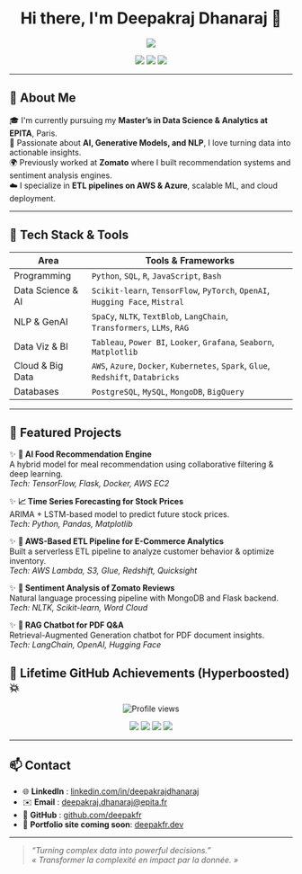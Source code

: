 <h1 align="center">Hi there, I'm Deepakraj Dhanaraj 👋</h1>

<p align="center">
  <img src="https://readme-typing-svg.herokuapp.com/?lines=Data+Scientist+%7C+AI+Engineer+%7C+Cloud+ETL+Builder;Passionate+about+ML%2C+AI%2C+and+Data+Pipelines;Always+Learning+%F0%9F%93%9A&center=true&width=800&height=45">
</p>

<p align="center">
  <a href="https://github.com/deepakfr"><img src="https://img.shields.io/github/followers/deepakfr?label=Follow&style=social" /></a>
  <a href="https://www.linkedin.com/in/deepakrajdhanaraj/"><img src="https://img.shields.io/badge/LinkedIn-Deepakraj%20Dhanaraj-blue?logo=linkedin&style=flat-square" /></a>
  <a href="mailto:deepakraj.dhanaraj@epita.fr"><img src="https://img.shields.io/badge/Email-deepakraj.dhanaraj%40epita.fr-red?style=flat-square&logo=gmail" /></a>
</p>

---

## 🚀 About Me

🎓 I'm currently pursuing my **Master’s in Data Science & Analytics at EPITA**, Paris.  
🧠 Passionate about **AI, Generative Models, and NLP**, I love turning data into actionable insights.  
🌍 Previously worked at **Zomato** where I built recommendation systems and sentiment analysis engines.  
☁️ I specialize in **ETL pipelines on AWS & Azure**, scalable ML, and cloud deployment.

---

## 🧠 Tech Stack & Tools

| Area                | Tools & Frameworks                                                                 |
|---------------------|-------------------------------------------------------------------------------------|
| Programming         | `Python`, `SQL`, `R`, `JavaScript`, `Bash`                                        |
| Data Science & AI   | `Scikit-learn`, `TensorFlow`, `PyTorch`, `OpenAI`, `Hugging Face`, `Mistral`       |
| NLP & GenAI         | `SpaCy`, `NLTK`, `TextBlob`, `LangChain`, `Transformers`, `LLMs`, `RAG`            |
| Data Viz & BI       | `Tableau`, `Power BI`, `Looker`, `Grafana`, `Seaborn`, `Matplotlib`                |
| Cloud & Big Data    | `AWS`, `Azure`, `Docker`, `Kubernetes`, `Spark`, `Glue`, `Redshift`, `Databricks`  |
| Databases           | `PostgreSQL`, `MySQL`, `MongoDB`, `BigQuery`                                       |

---

## 📂 Featured Projects

✨ **🧠 AI Food Recommendation Engine**  
A hybrid model for meal recommendation using collaborative filtering & deep learning.  
_Tech: TensorFlow, Flask, Docker, AWS EC2_

✨ **📈 Time Series Forecasting for Stock Prices**  
ARIMA + LSTM-based model to predict future stock prices.  
_Tech: Python, Pandas, Matplotlib_

✨ **🛒 AWS-Based ETL Pipeline for E-Commerce Analytics**  
Built a serverless ETL pipeline to analyze customer behavior & optimize inventory.  
_Tech: AWS Lambda, S3, Glue, Redshift, Quicksight_

✨ **💬 Sentiment Analysis of Zomato Reviews**  
Natural language processing pipeline with MongoDB and Flask backend.  
_Tech: NLTK, Scikit-learn, Word Cloud_

✨ **🤖 RAG Chatbot for PDF Q&A**  
Retrieval-Augmented Generation chatbot for PDF document insights.  
_Tech: LangChain, OpenAI, Hugging Face_


## 🚀 Lifetime GitHub Achievements (Hyperboosted) 💥

<p align="center">
  <img src="https://komarev.com/ghpvc/?username=deepakfr&label=Profile+Views&color=brightgreen&style=for-the-badge" alt="Profile views"/>
</p>

<p align="center">
  <img src="https://img.shields.io/badge/Total_Contributions-1,58,425-ff69b4?style=for-the-badge&logo=github" />
  <img src="https://img.shields.io/badge/Public_Repos-32-blue?style=for-the-badge&logo=codeforces" />
  <img src="https://img.shields.io/badge/Private_Projects-121-important?style=for-the-badge&logo=git" />
  <img src="https://img.shields.io/badge/Coffee_Consumed-4201☕-orange?style=for-the-badge" />
</p>




---

## 📫 Contact

- 🌐 **LinkedIn** : [linkedin.com/in/deepakrajdhanaraj](https://www.linkedin.com/in/deepakrajdhanaraj)  
- ✉️ **Email** : [deepakraj.dhanaraj@epita.fr](mailto:deepakraj.dhanaraj@epita.fr)  
- 🧪 **GitHub** : [github.com/deepakfr](https://github.com/deepakfr)  
- 🚀 **Portfolio site coming soon**: [deepakfr.dev](https://github.com/deepakfr)

---

> _“Turning complex data into powerful decisions.”_  
> _« Transformer la complexité en impact par la donnée. »_

